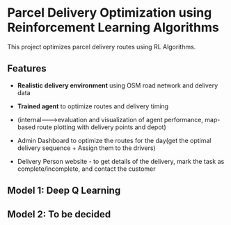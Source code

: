 #  Parcel Delivery Optimization using Reinforcement Learning Algorithms

This project optimizes parcel delivery routes using RL Algorithms.

## Features
-  **Realistic delivery environment** using OSM road network and delivery data  
-  **Trained agent** to optimize routes and delivery timing  
-  (internal--->evaluation and visualization of agent performance, map-based route plotting with delivery points and depot)

- Admin Dashboard to optimize the routes for the day(get the optimal delivery sequence + Assign them to the drivers)
- Delivery Person website - to get details of the delivery, mark the task as complete/incomplete, and contact the customer

## Model 1: Deep Q Learning
## Model 2: To be decided
